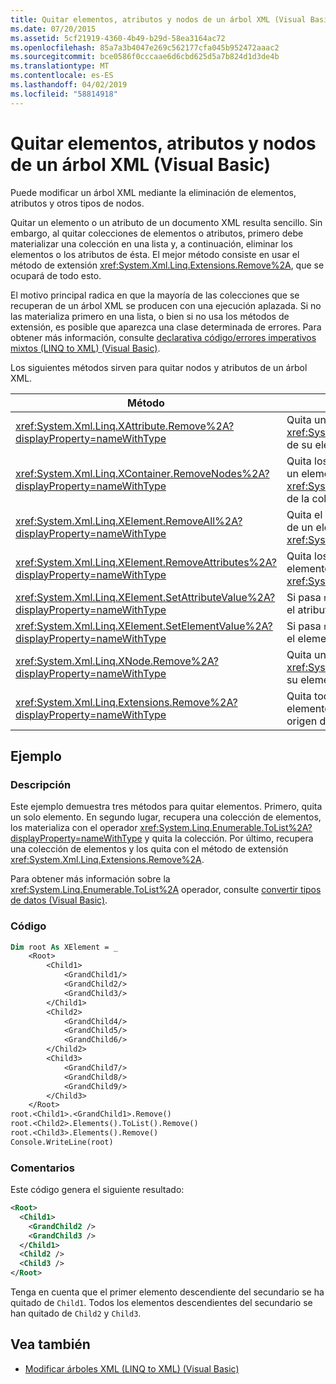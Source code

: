```yaml
---
title: Quitar elementos, atributos y nodos de un árbol XML (Visual Basic)
ms.date: 07/20/2015
ms.assetid: 5cf21919-4360-4b49-b29d-58ea3164ac72
ms.openlocfilehash: 85a7a3b4047e269c562177cfa045b952472aaac2
ms.sourcegitcommit: bce0586f0cccaae6d6cbd625d5a7b824d1d3de4b
ms.translationtype: MT
ms.contentlocale: es-ES
ms.lasthandoff: 04/02/2019
ms.locfileid: "58814918"
---
```

# <a name="removing-elements-attributes-and-nodes-from-an-xml-tree-visual-basic"></a>Quitar elementos, atributos y nodos de un árbol XML (Visual Basic)
Puede modificar un árbol XML mediante la eliminación de elementos, atributos y otros tipos de nodos.  
  
 Quitar un elemento o un atributo de un documento XML resulta sencillo. Sin embargo, al quitar colecciones de elementos o atributos, primero debe materializar una colección en una lista y, a continuación, eliminar los elementos o los atributos de ésta. El mejor método consiste en usar el método de extensión <xref:System.Xml.Linq.Extensions.Remove%2A>, que se ocupará de todo esto.  
  
 El motivo principal radica en que la mayoría de las colecciones que se recuperan de un árbol XML se producen con una ejecución aplazada. Si no las materializa primero en una lista, o bien si no usa los métodos de extensión, es posible que aparezca una clase determinada de errores. Para obtener más información, consulte [declarativa código/errores imperativos mixtos (LINQ to XML) (Visual Basic)](../../../../visual-basic/programming-guide/concepts/linq/mixed-declarative-code-imperative-code-bugs-linq-to-xml.md).  
  
 Los siguientes métodos sirven para quitar nodos y atributos de un árbol XML.  
  
|Método|Descripción|  
|------------|-----------------|  
|<xref:System.Xml.Linq.XAttribute.Remove%2A?displayProperty=nameWithType>|Quita un elemento <xref:System.Xml.Linq.XAttribute> de su elemento primario.|  
|<xref:System.Xml.Linq.XContainer.RemoveNodes%2A?displayProperty=nameWithType>|Quita los nodos secundarios de un elemento <xref:System.Xml.Linq.XContainer> de la colección.|  
|<xref:System.Xml.Linq.XElement.RemoveAll%2A?displayProperty=nameWithType>|Quita el contenido y los atributos de un elemento <xref:System.Xml.Linq.XElement>.|  
|<xref:System.Xml.Linq.XElement.RemoveAttributes%2A?displayProperty=nameWithType>|Quita los atributos de un elemento <xref:System.Xml.Linq.XElement>.|  
|<xref:System.Xml.Linq.XElement.SetAttributeValue%2A?displayProperty=nameWithType>|Si pasa `null` para el valor, quita el atributo.|  
|<xref:System.Xml.Linq.XElement.SetElementValue%2A?displayProperty=nameWithType>|Si pasa `null` para el valor, quita el elemento secundario.|  
|<xref:System.Xml.Linq.XNode.Remove%2A?displayProperty=nameWithType>|Quita un elemento <xref:System.Xml.Linq.XNode> de su elemento primario.|  
|<xref:System.Xml.Linq.Extensions.Remove%2A?displayProperty=nameWithType>|Quita todos los atributos o elementos de la colección de origen de su elemento primario.|  
  
## <a name="example"></a>Ejemplo  
  
### <a name="description"></a>Descripción  
 Este ejemplo demuestra tres métodos para quitar elementos. Primero, quita un solo elemento. En segundo lugar, recupera una colección de elementos, los materializa con el operador <xref:System.Linq.Enumerable.ToList%2A?displayProperty=nameWithType> y quita la colección. Por último, recupera una colección de elementos y los quita con el método de extensión <xref:System.Xml.Linq.Extensions.Remove%2A>.  
  
 Para obtener más información sobre la <xref:System.Linq.Enumerable.ToList%2A> operador, consulte [convertir tipos de datos (Visual Basic)](../../../../visual-basic/programming-guide/concepts/linq/converting-data-types.md).  
  
### <a name="code"></a>Código  
  
```vb  
Dim root As XElement = _  
    <Root>  
        <Child1>  
            <GrandChild1/>  
            <GrandChild2/>  
            <GrandChild3/>  
        </Child1>  
        <Child2>  
            <GrandChild4/>  
            <GrandChild5/>  
            <GrandChild6/>  
        </Child2>  
        <Child3>  
            <GrandChild7/>  
            <GrandChild8/>  
            <GrandChild9/>  
        </Child3>  
    </Root>  
root.<Child1>.<GrandChild1>.Remove()  
root.<Child2>.Elements().ToList().Remove()  
root.<Child3>.Elements().Remove()  
Console.WriteLine(root)  
```  
  
### <a name="comments"></a>Comentarios  
 Este código genera el siguiente resultado:  
  
```xml  
<Root>  
  <Child1>  
    <GrandChild2 />  
    <GrandChild3 />  
  </Child1>  
  <Child2 />  
  <Child3 />  
</Root>  
```  
  
 Tenga en cuenta que el primer elemento descendiente del secundario se ha quitado de `Child1`. Todos los elementos descendientes del secundario se han quitado de `Child2` y `Child3`.  
  
## <a name="see-also"></a>Vea también

- [Modificar árboles XML (LINQ to XML) (Visual Basic)](../../../../visual-basic/programming-guide/concepts/linq/modifying-xml-trees-linq-to-xml.md)
